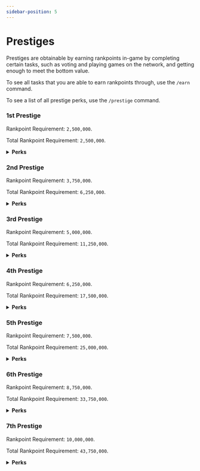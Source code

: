 ```yaml
---
sidebar-position: 5
---
```

 
# Prestiges
 
Prestiges are obtainable by earning rankpoints in-game by completing certain tasks, such as voting and playing games on the network, and getting enough to meet the bottom value.
 
To see all tasks that you are able to earn rankpoints through, use the `/earn` command.

To see a list of all prestige perks, use the `/prestige` command.

### 1st Prestige

Rankpoint Requirement: `2,500,000`.

Total Rankpoint Requirement: `2,500,000`.

<details>
<summary><b>Perks</b></summary>
<div>

- 2 Player Vaults
- Shadow knight kit ([KitPvP](https://guide.advancius.tk/minigames/kitpvp))
- Access to the [`Prestige Survival`](https://guide.advancius.tk/gamemodes/prestige-survival) gamemode
- 3 creative plots
- `/plotredstone` (enables redstone on your creative plot)
- Bunny and mushroom Morphs

</div>
</details>
 
### 2nd Prestige

Rankpoint Requirement: `3,750,000`.

Total Rankpoint Requirement: `6,250,000`.

<details>
<summary><b>Perks</b></summary>
<div>

- Set 5 homes
- Snowman kit ([KitPvP](https://guide.advancius.tk/minigames/kitpvp))
- 4 creative plots
- World edit on plots (Creative)
- 2 prison plots
- Skeleton and pigman morphs
- \+ All of the previous prestige perks

</div>
</details>
 
### 3rd Prestige

Rankpoint Requirement: `5,000,000`.

Total Rankpoint Requirement: `11,250,000`.

<details>
<summary><b>Perks</b></summary>
<div>

- Olaf, ender guardian, wither, spider, and donkey morphs
- Berserk kit ([KitPvP](https://guide.advancius.tk/minigames/kitpvp))
- /ast (Armor stand tools)
- 3 player vaults (`/pv`)
- Access to all minion skins
- \+ All of the previous prestige perks

</div>
</details>

### 4th Prestige

Rankpoint Requirement: `6,250,000`.

Total Rankpoint Requirement: `17,500,000`.

<details>
<summary><b>Perks</b></summary>
<div>

- Set 10 Homes
- Vulcan kit ([KitPvP](https://guide.advancius.tk/minigames/kitpvp))
- 6 creative plots
- Advanced Kit ([Prestige Survival](https://guide.advancius.tk/gamemodes/prestige-survival))
- `/revive` (Prestige survival - ability to revive players who were death banned)
- 12 hour death bans ([Prestige Survival](https://guide.advancius.tk/gamemodes/prestige-survival))
- \+ All of the previous prestige perks

</div>
</details>
 
### 5th Prestige

Rankpoint Requirement: `7,500,000`.

Total Rankpoint Requirement: `25,000,000`.

<details>
<summary><b>Perks</b></summary>
<div>

- 4 player vaults
- Zombie kit ([KitPvP](https://guide.advancius.tk/minigames/kitpvp))
- `/feed`
- **75%** chance for increased vote rewards
- 3 prison plots
- Villager and iron golem morphs
- \+ All of the previous prestige perks

</div>
</details>
 
### 6th Prestige

Rankpoint Requirement: `8,750,000`.

Total Rankpoint Requirement: `33,750,000`.

<details>
<summary><b>Perks</b></summary>
<div>

- 5 player vaults
- Cactus kit ([KitPvP](https://guide.advancius.tk/minigames/kitpvp))
- 8 creative plots
- Keep XP on death
- Host duel events (`/events`)
- Block morph
- \+ All of the previous prestige perks

</div>
</details>

### 7th Prestige

Rankpoint Requirement: `10,000,000`.

Total Rankpoint Requirement: `43,750,000`.

<details>
<summary><b>Perks</b></summary>
<div>

- Set **infinite** homes
- Tamer kit ([KitPvP](https://guide.advancius.tk/minigames/kitpvp))
- `/nv` (toggle night vision)
- `/lounge` (access to the donor only lounge)
- Added to the hall of fame
- Color codes in chat (`&1`, `&2`, etc)
- All of the previous prestige perks

</div>
</details>
